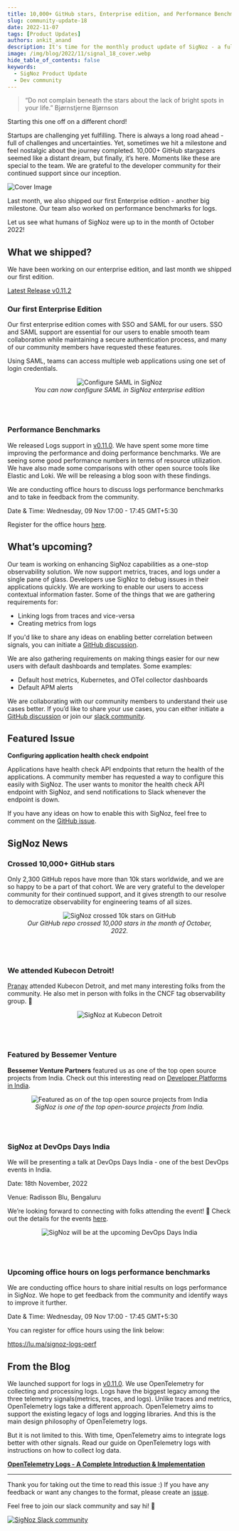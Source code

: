 ```yaml
---
title: 10,000+ GitHub stars, Enterprise edition, and Performance Benchmarks - SigNal 18
slug: community-update-18
date: 2022-11-07
tags: [Product Updates]
authors: ankit_anand
description: It's time for the monthly product update of SigNoz - a full-stack open-source APM tool. Find out what we've been upto at SigNoz during October, 2022.
image: /img/blog/2022/11/signal_18_cover.webp
hide_table_of_contents: false
keywords:
  - SigNoz Product Update
  - Dev community
---
```


<head>
  <link rel="canonical" href="https://signoz.io/blog/community-update-18/"/>
</head>

> “Do not complain beneath the stars about the lack of bright spots in your life.”
> Bjørnstjerne Bjørnson

Starting this one off on a different chord!

Startups are challenging yet fulfilling. There is always a long road ahead - full of challenges and uncertainties. Yet, sometimes we hit a milestone and feel nostalgic about the journey completed. 10,000+ GitHub stargazers seemed like a distant dream, but finally, it’s here. Moments like these are special to the team. We are grateful to the developer community for their continued support since our inception.

<!--truncate-->

![Cover Image](/img/blog/2022/11/signal_18_cover.webp)

Last month, we also shipped our first Enterprise edition - another big milestone. Our team also worked on performance benchmarks for logs.

Let us see what humans of SigNoz were up to in the month of October 2022!

## What we shipped?

We have been working on our enterprise edition, and last month we shipped our first edition.

<a href = "https://github.com/SigNoz/signoz/releases/tag/v0.11.2" rel="noopener noreferrer nofollow" target="_blank" >Latest Release v0.11.2</a>

### Our first Enterprise Edition

Our first enterprise edition comes with SSO and SAML for our users. SSO and SAML support are essential for our users to enable smooth team collaboration while maintaining a secure authentication process, and many of our community members have requested these features.

Using SAML, teams can access multiple web applications using one set of login credentials.

<figure data-zoomable align='center'>
    <img src="/img/blog/2022/11/configure-saml.webp" alt="Configure SAML in SigNoz"/>
    <figcaption><i>You can now configure SAML in SigNoz enterprise edition</i></figcaption>
</figure>

<br></br>

### Performance Benchmarks

We released Logs support in <a href = "https://github.com/SigNoz/signoz/releases/tag/v0.11.0" rel="noopener noreferrer nofollow" target="_blank" >v0.11.0</a>. We have spent some more time improving the performance and doing performance benchmarks. We are seeing some good performance numbers in terms of resource utilization. We have also made some comparisons with other open source tools like Elastic and Loki. We will be releasing a blog soon with these findings.

We are conducting office hours to discuss logs performance benchmarks and to take in feedback from the community.

Date & Time: Wednesday, 09 Nov 17:00 - 17:45 GMT+5:30

Register for the office hours <a href = "https://lu.ma/signoz-logs-perf" rel="noopener noreferrer nofollow" target="_blank" >here</a>.

## What’s upcoming?

Our team is working on enhancing SigNoz capabilities as a one-stop observability solution. We now support metrics, traces, and logs under a single pane of glass. Developers use SigNoz to debug issues in their applications quickly. We are working to enable our users to access contextual information faster. Some of the things that we are gathering requirements for:

- Linking logs from traces and vice-versa
- Creating metrics from logs

If you'd like to share any ideas on enabling better correlation between signals, you can initiate a <a href = "https://github.com/SigNoz/signoz/discussions/1694" rel="noopener noreferrer nofollow" target="_blank" >GitHub discussion</a>.

We are also gathering requirements on making things easier for our new users with default dashboards and templates. Some examples:

- Default host metrics, Kubernetes, and OTel collector dashboards
- Default APM alerts

We are collaborating with our community members to understand their use cases better. If you’d like to share your use cases, you can either initiate a <a href = "https://github.com/SigNoz/signoz/discussions/1695" rel="noopener noreferrer nofollow" target="_blank" >GitHub discussion</a> or join our <a href = "https://signoz.io/slack" rel="noopener noreferrer nofollow" target="_blank" >slack community</a>.

## Featured Issue

**Configuring application health check endpoint**

Applications have health check API endpoints that return the health of the applications. A community member has requested a way to configure this easily with SigNoz. The user wants to monitor the health check API endpoint with SigNoz, and send notifications to Slack whenever the endpoint is down.

If you have any ideas on how to enable this with SigNoz, feel free to comment on the <a href = "https://github.com/SigNoz/signoz/issues/1682" rel="noopener noreferrer nofollow" target="_blank" >GitHub issue</a>.

## SigNoz News

### Crossed 10,000+ GitHub stars

Only 2,300 GitHub repos have more than 10k stars worldwide, and we are so happy to be a part of that cohort. We are very grateful to the developer community for their continued support, and it gives strength to our resolve to democratize observability for engineering teams of all sizes.

<figure data-zoomable align='center'>
    <img src="/img/blog/2022/11/signoz_star_history_10k.webp" alt="SigNoz crossed 10k stars on GitHub"/>
    <figcaption><i>Our GitHub repo crossed 10,000 stars in the month of October, 2022.</i></figcaption>
</figure>

<br></br>

### We attended Kubecon Detroit!

<a href = "https://www.linkedin.com/in/pranay01/" rel="noopener noreferrer nofollow" target="_blank" >Pranay</a> attended Kubecon Detroit, and met many interesting folks from the community. He also met in person with folks in the CNCF tag observability group. 🤗

<figure data-zoomable align='center'>
    <img src="/img/blog/2022/11/pranay_kubecon.webp" alt="SigNoz at Kubecon Detroit"/>
</figure>

<br></br>

### Featured by Bessemer Venture

**Bessemer Venture Partners** featured us as one of the top open source projects from India. Check out this interesting read on <a href = "https://www.bvp.com/atlas/developer-platforms-in-india" rel="noopener noreferrer nofollow" target="_blank" >Developer Platforms in India</a>.

<figure data-zoomable align='center'>
    <img src="/img/blog/2022/11/top_open_source_projects.webp" alt="Featured as on of the top open source projects from India"/>
    <figcaption><i>SigNoz is one of the top open-source projects from India.</i></figcaption>
</figure>

<br></br>

### SigNoz at DevOps Days India

We will be presenting a talk at DevOps Days India - one of the best DevOps events in India.

Date: 18th November, 2022

Venue: Radisson Blu, Bengaluru

We’re looking forward to connecting with folks attending the event! 👋 Check out the details for the events <a href = "https://devopsdaysindia.org/" rel="noopener noreferrer nofollow" target="_blank" >here</a>.

<figure data-zoomable align='center'>
    <img src="/img/blog/2022/11/ankit_at_devopsdays_india.webp" alt="SigNoz will be at the upcoming DevOps Days India"/>
</figure>

<br></br>

### Upcoming office hours on logs performance benchmarks

We are conducting office hours to share initial results on logs performance in SigNoz. We hope to get feedback from the community and identify ways to improve it further.

Date & Time: Wednesday, 09 Nov 17:00 - 17:45 GMT+5:30

You can register for office hours using the link below:

<a href = "https://lu.ma/signoz-logs-perf" rel="noopener noreferrer nofollow" target="_blank" >https://lu.ma/signoz-logs-perf</a>

## From the Blog

We launched support for logs in [v0.11.0](https://github.com/SigNoz/signoz/releases/tag/v0.11.0). We use OpenTelemetry for collecting and processing logs. Logs have the biggest legacy among the three telemetry signals(metrics, traces, and logs). Unlike traces and metrics, OpenTelemetry logs take a different approach. OpenTelemetry aims to support the existing legacy of logs and logging libraries. And this is the main design philosophy of OpenTelemetry logs.

But it is not limited to this. With time, OpenTelemetry aims to integrate logs better with other signals. Read our guide on OpenTelemetry logs with instructions on how to collect log data.

**[OpenTelemetry Logs - A Complete Introduction & Implementation](https://signoz.io/blog/opentelemetry-logs/)**

---

Thank you for taking out the time to read this issue :) If you have any feedback or want any changes to the format, please create an <a href = "https://github.com/SigNoz/signoz/issues" rel="noopener noreferrer nofollow" target="_blank" >issue</a>.

Feel free to join our slack community and say hi! 👋

[![SigNoz Slack community](/img/blog/common/join_slack_cta.webp)](https://signoz.io/slack)
